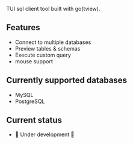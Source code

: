 TUI sql client tool built with go(tview).

## Features

- Connect to multiple databases
- Preview tables & schemas
- Execute custom query
- mouse support

## Currently supported databases

- MySQL
- PostgreSQL

## Current status

- 🚧 Under development 🚧
